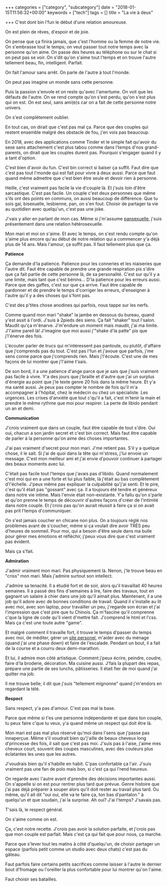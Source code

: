 +++
categories = ["category", "subcategory"]
date = "2018-01-15T11:56:32+00:00"
keywords = ["tech"]
tags = []
title = "La vie à deux"

+++
C'est dont bin l'fun le début d'une relation amoureuse.

On est plein de rêves, d'espoir et de joie. 

On pense que ça finira jamais, que c'est l'homme ou la femme de notre vie. On s'embrasse tout le temps; on veut passer tout notre temps avec la personne qu'on aime. On passe des heures au téléphone ou sur le chat si on peut pas se voir. On s'dit qu'on s'aime tout l'temps et on trouve l'autre tellement beau, fin, intelligent. Parfait.

On fait l'amour sans arrêt. On parle de l'autre à tout l'monde. 

On peut pas imagine un monde sans cette personne.

Puis la passion s'envole et on reste qu'avec l'amertume. On voit que les défauts de l'autre. On se rend compte qu'on s'est perdu, qu'on s'est plus qui on est. On est seul, sans ami(e)s car on a fait de cette personne notre univers. 

On s'est complètement oublier.

En tout cas, on dirait que c'est pas mal ça. Parce que des couples qui restent ensemble malgré des obstacle de fou, j'en vois pas beaucoup.

En 2018, avec des applications comme Tinder et le simple fait qu'avoir du sexe sans attachement c'est plus tabou comme dans l'temps d'nos grand-parents, on dirait que les couples durent pas. Pourquoi s'engager quand il y a tant d'option.

C'est bien d'avoir du fun. C'est bin correct si baiser ça suffit. Faut dire que c'est pas tout l'monde qui est fait pour vivre à deux aussi. Parce que faut quand même admettre que c'est bien être seule et devoir rien à personne. 

Heille, c'est vraiment pas facile la vie d'couple là. Et j'suis loin d'être sarcastique. C'est pas facile. Un couple c'est deux personnes que même s'ils ont des points en communs, on aussi beaucoup de différence. Que tu sois gai, bisexuelle, lesbienne, pan, on s'en fout. Choisir de partager ta vie au quotidien avec quelqu'un, c'est pas une joke. 

J'vais y aller en parlant de mon cas. Même si j'm'assume [pansexuelle](https://fr.wikipedia.org/wiki/Pansexualit%C3%A9 "pansexualité"), j'suis présentement dans une relation hétérosexuelle. 

Mon mari et moi on s'aime. Et avec le temps, on s'est rendu compte qu'on s'aime plus encore qu'au début de notre relation qui a commencer y'a déjà plus de 14 ans. Mais l'amour, ça suffit pas. Il faut tellement plus que ça. 

**Patience**

Ça demande d'la patience. Patience pour les conneries et les niaiseries que l'autre dit. Faut être capable de prendre une grande respiration pis s'dire que ça fait partie de cette personne là, de sa personalité. C'est sur qu'il y a une limite, mais tant que c'est bénins... D'la patience pour les erreurs aussi. Parce que des gaffes, c'est sur que ça arrive. Faut être capable de pardonner et de prendre le temps d'corriger les erreurs, d'enseigner à l'autre qu'il y a des choses qui s'font pas.

C'est des p'tites chose anodines qui parfois, nous tappe sur les nerfs. 

Comme quand mon mari "shake" la jambe en dessous du bureau, quand y'est assit à l'ordi. J'suis à 2pieds des siens. Ça fait "shaker" tout l'salon. Maudit qu'ça m'énarve. J'm'endure un moment mais maudit, j'ai ma limite. J'l'aime pareil là! J'imagine que moi aussi j'"shake d'la patte" pis que j'l'énerve des fois. 

L'écouter parler de trucs qui m'intéressent pas pantoute, ou plutôt, d'affaire que j'comprends pas du tout. C'est pas l'fun et j'avoue que parfois, j'me sens conne parce que j'comprends rien. Mais j'l'écoute. C'est une de mes façons de lui montrer que j'l'aime t'sais. 

De son bord, il a une patience d'ange parce que je sais que j'suis vraiment pas facile à vivre. Y'a des jours que j'braille et d'autre que j'ai un surplus d'énergie au point que j'le texte genre 20 fois dans la même heure. Et y'a ma santé aussi. Je peux pas compter le nombre de fois qu'il m'a accompagner à l'hôpital, chez le médecin ou chez un spécialiste. Les urgences. Les crises d'anxiété que tout c'qu'il a fait, c'est m'tenir la main et prendre le même rythme que moi pour respirer. La perte de libido pendant un an et demi. 

**Communication**

J'crois vraiment que dans un couple, faut être capable de tout s'dire. Oui oui, chacun a son jardin secret et c'est bin correct. Mais faut être capable de parler à la personne qu'on aime des choses importantes. 

J'ai pas vraiment d'secret pour mon mari. J'me retient pas. S'il y a quelque chose, il le sait. Si j'ai de quoi dans la tête qui m'stress, j'lui envoie un message. C'est mon meilleur ami et j'ai envie d'pouvoir continuer à partager des beaux moments avec lui. 

C'était pas facile tout l'temps que j'avais pas d'libido. Quand normalement c'est moi qui en a une forte et lui plus faible, là j'était au bas complètement d'l'échelle. J'peux même pas expliquer la culpabilité qu'j'ai senti. Et le pire, c'est qu'il était pas "gossant" avec ça. Il a toujours été tendre et généreux dans notre vie intime. Mais l'envie était non-existante. Y'a fallu qu'on s'parle et qu'on prenne le temps de découvrir d'autres façons d'créer de l'intimité dans notre couple. Et j'crois pas qu'on aurait réussit à faire ça si on avait pas prit l'temps d'communiquer. 

On s'est jamais coucher en chicane non plus. On a toujours réglé nos problèmes avant de s'coucher, même si ça voulait dire avoir TRÈS peu d'heures de sommeil. Pour moi, qui a besoin d'être seule dans ma bulle pour gérer mes émotions et réfléchir, j'peux vous dire que c'est vraiment pas évident. 

Mais ça s'fait.

**Admiration**

J'admir vraiment mon mari. Pas physiquement là. Nenon, j'le trouve beau en "criss" mon mari. Mais j'admire surtout son intellect. 

J'admire sa tenacité. Il a étudié fort et de soir, alors qu'il travaillait 40 heures semaines. Il a passé des fins d'semaines à lire, faire des travaux, tout en gagnant un salaire à chier dans une job qu'il aimait plus. Maintenant, il a une job qu'il adore avec de bonnes conditions de travail. Quand il s'installe au lit avec moi, avec son laptop, pour travailler un peu, j'regarde son écran et j'ai l'impression que c'est pire que tu Chinois. Ça m'fascine qu'il comprenne c'que la ligne de code qu'il vient d'mettre fait. J'comprend le html et l'css. Mais ça c'est une toute autre "game". 

Et malgré comment il travaille fort, il trouve le temps d'passer du temps avec moi, de méditer, gérer un [site personel](https://www.todayi.life/ "Today, I..."), m'aider avec du ménage (quand j'ai une phase down) et faire de l'escalade. Pendant un bout, il a fait de la course et a courru deux demi-marathon. 

Et lui, il admire mon côté artistique. Comment j'peux écrire, peindre, coudre, faire d'la broderie, décoration. Ma cuisine aussi. J'fais la plupart des repas, prépare une partie de ses lunchs, pâtisseries. Il était fier de moi quand j'ai quitter ma job.

Il me trouve belle; il dit que j'suis "tellement mignonne" quand j'm'endors en regardant la télé.  

**Respect**

Sans respect, y'a pas d'amour. C'est pas mal la base. 

Parce que même si t'es une personne indépendante et que dans ton couple, tu peux faire c'que tu veux, y'a quand même un respect qui doit être là.

Mon mari est pas mal plus réservé qu'moi dans l'sens que j'passe pas innaperçue. Même s'il voudrait bien qu'j'aille de beaux cheveux long d'princesse des fois, il sait que c'est pas moi. J'suis pas à l'aise, j'aime mes cheveux court, souvent des coupes masculines, avec des couleurs plus éclatantes les unes que les autres. 

J'voudrais bien qu'il s'habille en habit. C'pas confortable ça l'air. J'suis vraiment pas une fan de polo mais bon, si c'est ça qui l'rend heureux. 

On regarde avec l'autre avant d'prendre des décisions importantes aussi. On s'appelle si on est pour rentrer plus tard que prévue. Genre histoire que j'ai pas déjà préparer à souper alors qu'il doit rester au travail plus tard. Ou même, qu'il ait dit "oui oui, elle va te faire ça, ton bas d'pantalon." à quelqu'un et que soudain, j'ai la surprise. Ah oui? J'ai l'temps? J'savais pas.

T'sais là, le respect général.

On s'aime comme on est. 

Ça, c'est notre recette. J'crois pas avoir la solution parfaite, et j'crois pas que mon couple est parfait. Mais c'est ça qui fait que pour nous, ça marche. 

Parce que s'lever tout les matins à côté d'quelqu'un, de choisir partager un espace (parfois petit comme un studio avec deux chats) c'est pas du gâteau. 

Faut parfois faire certains petits sacrifices comme laisser à l'autre le dernier bout d'fromage ou l'oreiller la plus confortable pour lui montrer qu'on l'aime. 

Faut choisir ses batailles. 